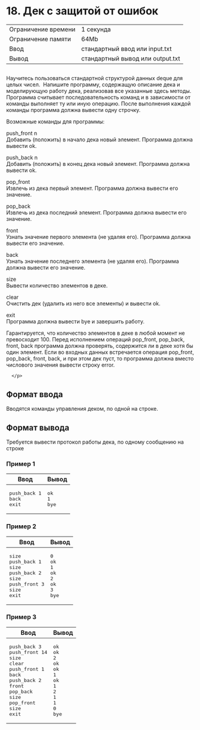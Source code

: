 <div class="problem-statement">
   <div class="header">
      <h1 class="title">18. Дек с защитой от ошибок</h1>
      <table>
         <tr class="time-limit">
            <td class="property-title">Ограничение времени</td>
            <td>1&nbsp;секунда</td>
         </tr>
         <tr class="memory-limit">
            <td class="property-title">Ограничение памяти</td>
            <td>64Mb</td>
         </tr>
         <tr class="input-file">
            <td class="property-title">Ввод</td>
            <td colspan="1">стандартный ввод или input.txt</td>
         </tr>
         <tr class="output-file">
            <td class="property-title">Вывод</td>
            <td colspan="1">стандартный вывод или output.txt</td>
         </tr>
      </table>
   </div>
   <h2></h2>
   <div class="legend"><span style="">
         <p>Научитесь пользоваться стандартной структурой данных deque для целых чисел.&nbsp; Напишите программу, содержащую описание дека
            и моделирующую работу дека, реализовав все указанные здесь методы. Программа считывает последовательность команд и в зависимости
            от команды выполняет ту или иную операцию. После выполнения&nbsp;каждой команды программа должна вывести одну строчку. 
         </p></span><p>Возможные команды для программы: </p>
      <p>push_front n<br> Добавить (положить) в начало дека новый элемент. Программа должна вывести ok. 
      </p>
      <p>push_back n<br> Добавить (положить) в конец дека новый элемент. Программа должна вывести ok. 
      </p>
      <p>pop_front<br> Извлечь из дека первый элемент. Программа должна вывести его значение. 
      </p>
      <p>pop_back<br> Извлечь из дека последний элемент. Программа должна вывести его значение. 
      </p>
      <p>front<br> Узнать значение первого элемента (не удаляя его). Программа должна вывести его значение. 
      </p>
      <p>back<br> Узнать значение последнего элемента (не удаляя его). Программа должна вывести его значение. 
      </p>
      <p>size<br> Вывести количество элементов в деке. 
      </p>
      <p>clear<br> Очистить дек (удалить из него все элементы) и вывести ok. 
      </p>
      <p>exit<br> Программа должна вывести bye и завершить работу. 
      </p>
      <p>Гарантируется, что количество элементов в деке в любой момент не превосходит 100. Перед исполнением операций pop_front, pop_back,
         front, back программа должна проверять, содержится ли в деке хотя бы один элемент. Если во входных данных встречается операция
         pop_front, pop_back, front, back, и&nbsp;при этом дек пуст, то программа должна вместо числового значения вывести строку error.
         
      </p>
   </div>
   <h2>Формат ввода</h2>
   <div class="input-specification"><span style="">
         <p>Вводятся команды управления деком, по одной на строке. </p></span></div>
   <h2>Формат вывода</h2>
   <div class="output-specification"><span style="">
         <p>Требуется вывести протокол работы дека, по одному сообщению на строке </p></span></div>
   <h3>Пример 1</h3>
   <table class="sample-tests">
      <thead>
         <tr>
            <th>Ввод</th>
            <th>Вывод</th>
         </tr>
      </thead>
      <tbody>
         <tr>
            <td><pre>push_back 1
back
exit
</pre></td>
            <td><pre>ok
1
bye
</pre></td>
         </tr>
      </tbody>
   </table>
   <h3>Пример 2</h3>
   <table class="sample-tests">
      <thead>
         <tr>
            <th>Ввод</th>
            <th>Вывод</th>
         </tr>
      </thead>
      <tbody>
         <tr>
            <td><pre>size
push_back 1
size
push_back 2
size
push_front 3
size
exit
</pre></td>
            <td><pre>0
ok
1
ok
2
ok
3
bye
</pre></td>
         </tr>
      </tbody>
   </table>
   <h3>Пример 3</h3>
   <table class="sample-tests">
      <thead>
         <tr>
            <th>Ввод</th>
            <th>Вывод</th>
         </tr>
      </thead>
      <tbody>
         <tr>
            <td><pre>push_back 3
push_front 14
size
clear
push_front 1
back
push_back 2
front
pop_back
size
pop_front
size
exit
</pre></td>
            <td><pre>ok
ok
2
ok
ok
1
ok
1
2
1
1
0
bye
</pre></td>
         </tr>
      </tbody>
   </table>
</div></div>
